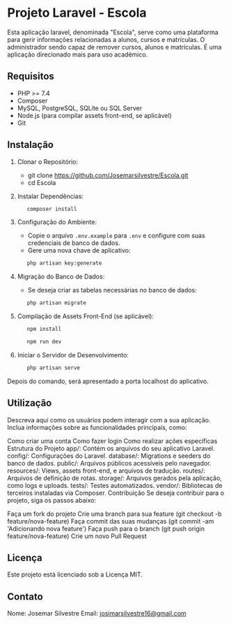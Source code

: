 # Projeto Laravel - Escola
Esta aplicação laravel, denominada "Escola", serve como uma plataforma para gerir informações relacionadas a alunos, cursos e matrículas. O administrador sendo capaz de remover cursos, alunos e matrículas.
É uma aplicação direcionado mais para uso académico.

## Requisitos
 - PHP >= 7.4
 - Composer
 - MySQL, PostgreSQL, SQLite ou SQL Server
 - Node.js (para compilar assets front-end, se aplicável)
 - Git

## Instalação
1. Clonar o Repositório:
   - git clone https://github.com/Josemarsilvestre/Escola.git
   - cd Escola

2. Instalar Dependências:
   ```bash
      composer install
   ```

3. Configuração do Ambiente:
   - Copie o arquivo `.env.example` para `.env` e configure com suas credenciais de banco de dados.
   - Gere uma nova chave de aplicativo:
   ```bash
      php artisan key:generate
   ```

4. Migração do Banco de Dados:
   - Se deseja criar as tabelas necessárias no banco de dados:
   ```bash
      php artisan migrate
   ```

5. Compilação de Assets Front-End (se aplicável):
   ```bash
      npm install 
   ```
   ```bash
      npm run dev
   ```
6. Iniciar o Servidor de Desenvolvimento:
   ```bash
      php artisan serve
   ```

Depois do comando, será apresentado a porta localhost do aplicativo.

## Utilização
Descreva aqui como os usuários podem interagir com a sua aplicação. Inclua informações sobre as funcionalidades principais, como:

Como criar uma conta
Como fazer login
Como realizar ações específicas
Estrutura do Projeto
app/: Contém os arquivos do seu aplicativo Laravel.
config/: Configurações do Laravel.
database/: Migrations e seeders do banco de dados.
public/: Arquivos públicos acessíveis pelo navegador.
resources/: Views, assets front-end, e arquivos de tradução.
routes/: Arquivos de definição de rotas.
storage/: Arquivos gerados pela aplicação, como logs e uploads.
tests/: Testes automatizados.
vendor/: Bibliotecas de terceiros instaladas via Composer.
Contribuição
Se deseja contribuir para o projeto, siga os passos abaixo:

Faça um fork do projeto
Crie uma branch para sua feature (git checkout -b feature/nova-feature)
Faça commit das suas mudanças (git commit -am 'Adicionando nova feature')
Faça push para o branch (git push origin feature/nova-feature)
Crie um novo Pull Request

## Licença
Este projeto está licenciado sob a Licença MIT.

## Contato
Nome: Josemar Silvestre
Email: josimarsilvestre16@gmail.com